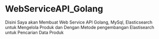 # WebServiceAPI_Golang
Disini Saya akan Membuat Web Service API Golang, MySql, Elasticsearch untuk Mengelola Produk dan Dengan Metode pengembangan Elastisearch untuk Pencarian Data Produk
